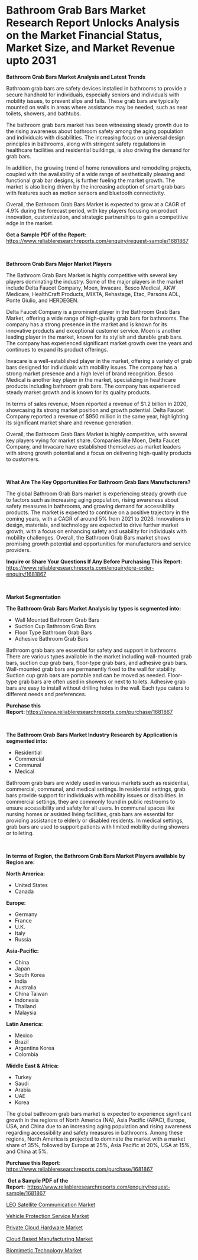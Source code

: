 <p><h1>Bathroom Grab Bars Market Research Report Unlocks Analysis on the Market Financial Status, Market Size, and Market Revenue upto 2031</h1></p><p><strong>Bathroom Grab Bars Market Analysis and Latest Trends</strong></p>
<p><p>Bathroom grab bars are safety devices installed in bathrooms to provide a secure handhold for individuals, especially seniors and individuals with mobility issues, to prevent slips and falls. These grab bars are typically mounted on walls in areas where assistance may be needed, such as near toilets, showers, and bathtubs.</p><p>The bathroom grab bars market has been witnessing steady growth due to the rising awareness about bathroom safety among the aging population and individuals with disabilities. The increasing focus on universal design principles in bathrooms, along with stringent safety regulations in healthcare facilities and residential buildings, is also driving the demand for grab bars.</p><p>In addition, the growing trend of home renovations and remodeling projects, coupled with the availability of a wide range of aesthetically pleasing and functional grab bar designs, is further fueling the market growth. The market is also being driven by the increasing adoption of smart grab bars with features such as motion sensors and bluetooth connectivity.</p><p>Overall, the Bathroom Grab Bars Market is expected to grow at a CAGR of 4.9% during the forecast period, with key players focusing on product innovation, customization, and strategic partnerships to gain a competitive edge in the market.</p></p>
<p><strong>Get a Sample PDF of the Report:&nbsp;</strong> <a href="https://www.reliableresearchreports.com/enquiry/request-sample/1681867">https://www.reliableresearchreports.com/enquiry/request-sample/1681867</a></p>
<p>&nbsp;</p>
<p><strong>Bathroom Grab Bars Major Market Players</strong></p>
<p><p>The Bathroom Grab Bars Market is highly competitive with several key players dominating the industry. Some of the major players in the market include Delta Faucet Company, Moen, Invacare, Besco Medical, AKW Medicare, HealthCraft Products, MIXTA, Rehastage, Etac, Parsons ADL, Ponte Giulio, and HERDEGEN.</p><p>Delta Faucet Company is a prominent player in the Bathroom Grab Bars Market, offering a wide range of high-quality grab bars for bathrooms. The company has a strong presence in the market and is known for its innovative products and exceptional customer service. Moen is another leading player in the market, known for its stylish and durable grab bars. The company has experienced significant market growth over the years and continues to expand its product offerings.</p><p>Invacare is a well-established player in the market, offering a variety of grab bars designed for individuals with mobility issues. The company has a strong market presence and a high level of brand recognition. Besco Medical is another key player in the market, specializing in healthcare products including bathroom grab bars. The company has experienced steady market growth and is known for its quality products.</p><p>In terms of sales revenue, Moen reported a revenue of $1.2 billion in 2020, showcasing its strong market position and growth potential. Delta Faucet Company reported a revenue of $950 million in the same year, highlighting its significant market share and revenue generation.</p><p>Overall, the Bathroom Grab Bars Market is highly competitive, with several key players vying for market share. Companies like Moen, Delta Faucet Company, and Invacare have established themselves as market leaders with strong growth potential and a focus on delivering high-quality products to customers.</p></p>
<p>&nbsp;</p>
<p><strong>What Are The Key Opportunities For Bathroom Grab Bars Manufacturers?</strong></p>
<p><p>The global Bathroom Grab Bars market is experiencing steady growth due to factors such as increasing aging population, rising awareness about safety measures in bathrooms, and growing demand for accessibility products. The market is expected to continue on a positive trajectory in the coming years, with a CAGR of around 5% from 2021 to 2026. Innovations in design, materials, and technology are expected to drive further market growth, with a focus on enhancing safety and usability for individuals with mobility challenges. Overall, the Bathroom Grab Bars market shows promising growth potential and opportunities for manufacturers and service providers.</p></p>
<p><strong>Inquire or Share Your Questions If Any Before Purchasing This Report:</strong> <a href="https://www.reliableresearchreports.com/enquiry/pre-order-enquiry/1681867">https://www.reliableresearchreports.com/enquiry/pre-order-enquiry/1681867</a></p>
<p>&nbsp;</p>
<p><strong>Market Segmentation</strong></p>
<p><strong>The Bathroom Grab Bars Market Analysis by types is segmented into:</strong></p>
<p><ul><li>Wall Mounted Bathroom Grab Bars</li><li>Suction Cup Bathroom Grab Bars</li><li>Floor Type Bathroom Grab Bars</li><li>Adhesive Bathroom Grab Bars</li></ul></p>
<p><p>Bathroom grab bars are essential for safety and support in bathrooms. There are various types available in the market including wall-mounted grab bars, suction cup grab bars, floor-type grab bars, and adhesive grab bars. Wall-mounted grab bars are permanently fixed to the wall for stability. Suction cup grab bars are portable and can be moved as needed. Floor-type grab bars are often used in showers or next to toilets. Adhesive grab bars are easy to install without drilling holes in the wall. Each type caters to different needs and preferences.</p></p>
<p><strong>Purchase this Report:&nbsp;</strong><a href="https://www.reliableresearchreports.com/purchase/1681867">https://www.reliableresearchreports.com/purchase/1681867</a></p>
<p>&nbsp;</p>
<p><strong>The Bathroom Grab Bars Market Industry Research by Application is segmented into:</strong></p>
<p><ul><li>Residential</li><li>Commercial</li><li>Communal</li><li>Medical</li></ul></p>
<p><p>Bathroom grab bars are widely used in various markets such as residential, commercial, communal, and medical settings. In residential settings, grab bars provide support for individuals with mobility issues or disabilities. In commercial settings, they are commonly found in public restrooms to ensure accessibility and safety for all users. In communal spaces like nursing homes or assisted living facilities, grab bars are essential for providing assistance to elderly or disabled residents. In medical settings, grab bars are used to support patients with limited mobility during showers or toileting.</p></p>
<p>&nbsp;</p>
<p><strong>In terms of Region, the Bathroom Grab Bars Market Players available by Region are:</strong></p>
<p>
    <p> <strong> North America: </strong>
        <ul>
            <li>United States</li>
            <li>Canada</li>
        </ul>
        </p> 
    <p> <strong> Europe: </strong>
        <ul>
            <li>Germany</li>
            <li>France</li>
            <li>U.K.</li>
            <li>Italy</li>
            <li>Russia</li>
        </ul>
        </p> 
    <p> <strong> Asia-Pacific: </strong>
        <ul>
            <li>China</li>
            <li>Japan</li>
            <li>South Korea</li>
            <li>India</li>
            <li>Australia</li>
            <li>China Taiwan</li>
            <li>Indonesia</li>
            <li>Thailand</li>
            <li>Malaysia</li>
        </ul>
        </p> 
    <p> <strong> Latin America: </strong>
        <ul>
            <li>Mexico</li>
            <li>Brazil</li>
            <li>Argentina Korea</li>
            <li>Colombia</li>
        </ul>
        </p> 
    <p> <strong> Middle East & Africa: </strong>
        <ul>
            <li>Turkey</li>
            <li>Saudi</li>
            <li>Arabia</li>
            <li>UAE</li>
            <li>Korea</li>
        </ul>
    </p>
    </p>
<p><p>The global bathroom grab bars market is expected to experience significant growth in the regions of North America (NA), Asia Pacific (APAC), Europe, USA, and China due to an increasing aging population and rising awareness regarding accessibility and safety measures in bathrooms. Among these regions, North America is projected to dominate the market with a market share of 35%, followed by Europe at 25%, Asia Pacific at 20%, USA at 15%, and China at 5%.</p></p>
<p><strong>Purchase this Report: </strong><a href="https://www.reliableresearchreports.com/purchase/1681867">https://www.reliableresearchreports.com/purchase/1681867</a></p>
<p>&nbsp;<strong>Get a Sample PDF of the Report:&nbsp;&nbsp;</strong><a href="https://www.reliableresearchreports.com/enquiry/request-sample/1681867">https://www.reliableresearchreports.com/enquiry/request-sample/1681867</a></p>
<p><strong></strong></p>
<p><p><a href="https://medium.com/@marianmraz_72126/leo-satellite-communication-market-trends-forecast-and-competitive-analysis-to-2031-9df77fe957b9">LEO Satellite Communication Market</a></p><p><a href="https://medium.com/@alortiz4534/vehicle-protection-service-market-size-and-market-trends-complete-industry-overview-2024-to-2031-5dfbd8146155">Vehicle Protection Service Market</a></p><p><a href="https://medium.com/@marianmraz_72126/private-cloud-hardware-market-exploring-market-share-market-trends-and-future-growth-ba5e91e7c126">Private Cloud Hardware Market</a></p><p><a href="https://medium.com/@marianmraz_72126/cloud-based-manufacturing-market-analysis-its-cagr-market-segmentation-and-global-industry-0e67e7beebe6">Cloud Based Manufacturing Market</a></p><p><a href="https://medium.com/@alortiz4534/decoding-biomimetic-technology-market-metrics-market-share-trends-and-growth-patterns-5dba3008adfb">Biomimetic Technology Market</a></p></p>